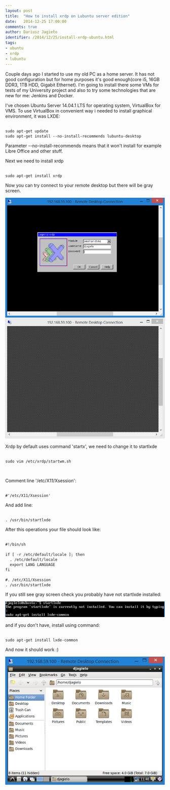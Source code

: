 ```yaml
---
layout: post
title:  "How to install xrdp on Lubuntu server edition"
date:   2014-12-25 17:00:00
comments: true
author: Dariusz Jagieło
identifier: /2014/12/25/install-xrdp-ubuntu.html
tags:
- ubuntu
- xrdp
- lubuntu
---
```


Couple days ago I started to use my old PC as a home server. It has not good configuration but for home purposes it's good enough(core i5, 16GB DDR3, 1TB HDD, Gigabit Ethernet). I'm going to install there some VMs for tests of my University project and also to try some technologies that are new for me: Jenkins and Docker.

<!-- more -->

I've chosen Ubuntu Server 14.04.1 LTS for operating system, VirtualBox for VMS. To use VirtualBox in convenient way i needed to install graphical environment, it was LXDE:
<br />

<pre>
<code class="bash">
sudo apt-get update
sudo apt-get install --no-install-recommends lubuntu-desktop
</code></pre>


Parameter --no-install-recommends means that it won't install for example Libre Office and other stuff.

Next we need to install xrdp

<pre>
<code class="bash">
sudo apt-get install xrdp
</code></pre>

Now you can try connect to your remote desktop but there will be gray screen. 

<div>
<center>
	<a class="fancybox" rel="group" href="/images/posts/26_12_2014/2.PNG"><img class="fb20" src="/images/posts/26_12_2014/2.PNG" alt="" /></a>
	<a class="fancybox" rel="group" href="/images/posts/26_12_2014/3.PNG"><img class="fb20" src="/images/posts/26_12_2014/3.PNG" alt="" /></a>
</center>
</div>

Xrdp by default uses command 'startx', we need to change it to startlxde

<pre><code class="bash">
sudo vim /etc/xrdp/startwm.sh
</code></pre>

<br />

Comment line '/etc/X11/Xsession':

<pre><code class="bash">
#'/etc/X11/Xsession'
</code></pre>

And add line:

<pre><code class="bash">
. /usr/bin/startlxde
</code></pre>

After this operations your file should look like:

<pre><code class="bash">
#!/bin/sh

if [ -r /etc/default/locale ]; then
  . /etc/default/locale
  export LANG LANGUAGE
fi

#. /etc/X11/Xsession
. /usr/bin/startlxde
</code></pre>

If you still see gray screen check you probably have not startlxde installed:
  
  <a class="fancybox" rel="group" href="/images/posts/26_12_2014/5.PNG"><img class="center" src="/images/posts/26_12_2014/5.PNG" alt="" /></a>

and if you don't have, install using command:

<pre><code class="bash">
sudo apt-get install lxde-common
</code></pre>


And now it should work :)

  <a class="fancybox" href="/images/posts/26_12_2014/6.PNG" title="Orange" rel="group">
        <img class="center fb50" src="/images/posts/26_12_2014/6.PNG" alt="Orange">
  </a>